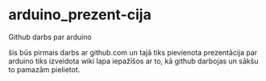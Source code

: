 # arduino_prezent-cija
Github darbs par arduino


šis būs pirmais darbs ar github.com un tajā tiks pievienota prezentācija par arduino
tiks izveidota wiki lapa
iepažīšos ar to, kā github darbojas un sākšu to pamazām pielietot.
